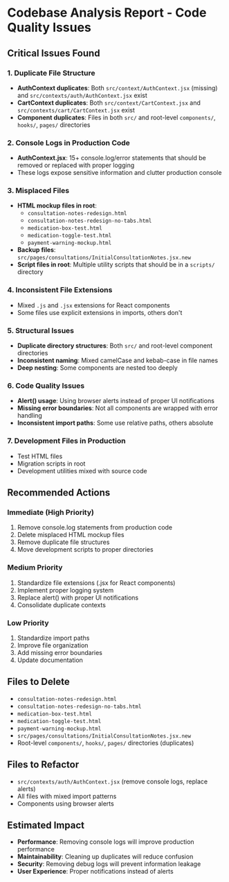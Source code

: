 # Codebase Analysis Report - Code Quality Issues

## Critical Issues Found

### 1. **Duplicate File Structure**

- **AuthContext duplicates**: Both `src/context/AuthContext.jsx` (missing) and `src/contexts/auth/AuthContext.jsx` exist
- **CartContext duplicates**: Both `src/context/CartContext.jsx` and `src/contexts/cart/CartContext.jsx` exist
- **Component duplicates**: Files in both `src/` and root-level `components/`, `hooks/`, `pages/` directories

### 2. **Console Logs in Production Code**

- **AuthContext.jsx**: 15+ console.log/error statements that should be removed or replaced with proper logging
- These logs expose sensitive information and clutter production console

### 3. **Misplaced Files**

- **HTML mockup files in root**:
  - `consultation-notes-redesign.html`
  - `consultation-notes-redesign-no-tabs.html`
  - `medication-box-test.html`
  - `medication-toggle-test.html`
  - `payment-warning-mockup.html`
- **Backup files**: `src/pages/consultations/InitialConsultationNotes.jsx.new`
- **Script files in root**: Multiple utility scripts that should be in a `scripts/` directory

### 4. **Inconsistent File Extensions**

- Mixed `.js` and `.jsx` extensions for React components
- Some files use explicit extensions in imports, others don't

### 5. **Structural Issues**

- **Duplicate directory structures**: Both `src/` and root-level component directories
- **Inconsistent naming**: Mixed camelCase and kebab-case in file names
- **Deep nesting**: Some components are nested too deeply

### 6. **Code Quality Issues**

- **Alert() usage**: Using browser alerts instead of proper UI notifications
- **Missing error boundaries**: Not all components are wrapped with error handling
- **Inconsistent import paths**: Some use relative paths, others absolute

### 7. **Development Files in Production**

- Test HTML files
- Migration scripts in root
- Development utilities mixed with source code

## Recommended Actions

### Immediate (High Priority)

1. Remove console.log statements from production code
2. Delete misplaced HTML mockup files
3. Remove duplicate file structures
4. Move development scripts to proper directories

### Medium Priority

1. Standardize file extensions (.jsx for React components)
2. Implement proper logging system
3. Replace alert() with proper UI notifications
4. Consolidate duplicate contexts

### Low Priority

1. Standardize import paths
2. Improve file organization
3. Add missing error boundaries
4. Update documentation

## Files to Delete

- `consultation-notes-redesign.html`
- `consultation-notes-redesign-no-tabs.html`
- `medication-box-test.html`
- `medication-toggle-test.html`
- `payment-warning-mockup.html`
- `src/pages/consultations/InitialConsultationNotes.jsx.new`
- Root-level `components/`, `hooks/`, `pages/` directories (duplicates)

## Files to Refactor

- `src/contexts/auth/AuthContext.jsx` (remove console logs, replace alerts)
- All files with mixed import patterns
- Components using browser alerts

## Estimated Impact

- **Performance**: Removing console logs will improve production performance
- **Maintainability**: Cleaning up duplicates will reduce confusion
- **Security**: Removing debug logs will prevent information leakage
- **User Experience**: Proper notifications instead of alerts
